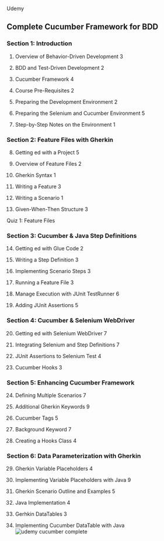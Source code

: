 Udemy
## Complete Cucumber Framework for BDD
### Section 1: Introduction
1. Overview of Behavior-Driven Development
3

2. BDD and Test-Driven Development
2

3. Cucumber Framework
4

4. Course Pre-Requisites
2

5. Preparing the Development Environment
2

6. Preparing the Selenium and Cucumber Environment
5

7. Step-by-Step Notes on the Environment
1
### Section 2: Feature Files with Gherkin
8. Getting ed with a Project
5

9. Overview of Feature Files
2

10. Gherkin Syntax
1

11. Writing a Feature
3

12. Writing a Scenario
1

13. Given-When-Then Structure
3

Quiz 1: Feature Files
### Section 3: Cucumber & Java Step Definitions
14. Getting ed with Glue Code
2

15. Writing a Step Definition
3

16. Implementing Scenario Steps
3

17. Running a Feature File
3

18. Manage Execution with JUnit TestRunner
6

19. Adding JUnit Assertions
5
### Section 4: Cucumber & Selenium WebDriver
20. Getting ed with Selenium WebDriver
7

21. Integrating Selenium and Step Definitions
7

22. JUnit Assertions to Selenium Test
4

23. Cucumber Hooks
3
### Section 5: Enhancing Cucumber Framework
24. Defining Multiple Scenarios
7

25. Additional Gherkin Keywords
9

26. Cucumber Tags
5

27. Background Keyword
7

28. Creating a Hooks Class
4
### Section 6: Data Parameterization with Gherkin
29. Gherkin Variable Placeholders
4

30. Implementing Variable Placeholders with Java
9

31. Gherkin Scenario Outline and Examples
5

32. Java Implementation
4

33. Gerhkin DataTables
3

34. Implementing Cucumber DataTable with Java
![udemy cucumber complete](https://github.com/Vasi-Cordea/UDEMY-Complete-Cucumber-Framework-for-BDD/assets/150058199/497778ce-4144-4381-a755-d334e0d7abc2)

